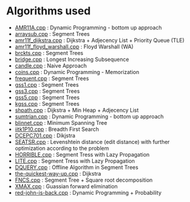 Algorithms used
====

* [AMR11A.cpp](https://github.com/omerjerk/spoj/blob/master/AMR11A.cpp) : Dynamic Programming - bottom up approach
* [arraysub.cpp](https://github.com/omerjerk/spoj/blob/master/arraysub.cpp) : Segment Trees
* [amr11f_dijkstra.cpp](https://github.com/omerjerk/spoj/blob/master/amr11f_dijkstra.cpp) : Dijkstra + Adjecency List + Priority Queue (TLE)
* [amr11f_floyd_warshall.cpp](https://github.com/omerjerk/spoj/blob/master/amr11f_floyd_warshall.cpp) : Floyd Warshall (WA)
* [brckts.cpp](https://github.com/omerjerk/spoj/blob/master/brckts.cpp) : Segment Trees
* [bridge.cpp](https://github.com/omerjerk/spoj/blob/master/bridge.cpp) : Longest Increasing Subsequence
* [candle.cpp](https://github.com/omerjerk/spoj/blob/master/candle.cpp) : Naive Approach
* [coins.cpp](https://github.com/omerjerk/spoj/blob/master/coins.cpp) : Dynamic Programming - Memorization
* [frequent.cpp](https://github.com/omerjerk/spoj/blob/master/frequent.cpp) : Segment Trees
* [gss1.cpp](https://github.com/omerjerk/spoj/blob/master/gss1.cpp) : Segment Trees
* [gss3.cpp](https://github.com/omerjerk/spoj/blob/master/gss3.cpp) : Segment Trees
* [gss5.cpp](https://github.com/omerjerk/spoj/blob/master/gss5.cpp) : Segment Trees
* [kgss.cpp](https://github.com/omerjerk/spoj/blob/master/kgss.cpp) : Segment Trees
* [shpath.cpp](https://github.com/omerjerk/spoj/blob/master/shpath.cpp) : Dijkstra + Min Heap + Adjecency List
* [sumtrian.cpp](https://github.com/omerjerk/spoj/blob/master/sumtrian.cpp) : Dynamic Programming - bottom up approach
* [blinnet.cpp](https://github.com/omerjerk/spoj/blob/master/blinnet.cpp) : Minimum Spanning Tree
* [iitk1P10.cpp](https://github.com/omerjerk/spoj/blob/master/iitk1P10.cpp) : Breadth First Search
* [DCEPC701.cpp](https://github.com/omerjerk/spoj/blob/master/DCEPC701.cpp) : Dikjstra
* [SEATSR.cpp](https://github.com/omerjerk/spoj/blob/master/SEATSR.cpp) : Levenshtein distance (edit distance) with further optimization according to the problem
* [HORRIBLE.cpp](https://github.com/omerjerk/spoj/blob/master/HORRIBLE.cpp) : Segment Tress with Lazy Propagation
* [LITE.cpp](https://github.com/omerjerk/spoj/blob/master/LITE.cpp) : Segment Tress with Lazy Propagation
* [DQUERY.cpp](https://github.com/omerjerk/spoj/blob/master/DQUERY.cpp) : Offline Algorithm in Segment Trees
* [the-quickest-way-up.cpp](https://github.com/omerjerk/spoj/blob/master/the-quickest-way-up.cpp) : Dijkstra
* [FNCS.cpp](https://github.com/omerjerk/spoj/blob/master/FNCS.cpp) : Segment Tree + Square root decomposition
* [XMAX.cpp](https://github.com/omerjerk/spoj/blob/master/XMAX.cpp) : Guassian forward elimination
* [red-john-is-back.cpp](https://github.com/omerjerk/spoj/blob/master/red-john-is-back.cpp) : Dynamic Programming + Probability